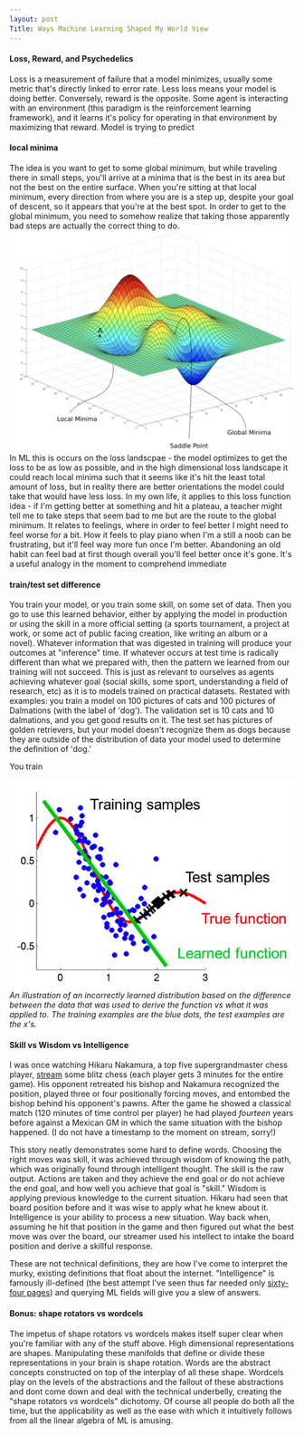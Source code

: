 ```yaml
---
layout: post 
Title: Ways Machine Learning Shaped My World View 
---
```


<!-- #### Embedding vectors:
Many concepts fit well into an embedding space analogy. Music genres, let's say, are loosely defined categories that bleed in and out of each other through tractable and intractable connections. Representing them in high dimensional space and capturing a lot of these properties bodes well in the theory that _something_ like that is happening in our heads. Simply the idea that my mind is has representations of experiences has been influential to how I understand my own feelings and brain -->

<!-- Other ideas:
    layers = layers in my brain when I see visions of relations
    embeddings like above ^^^
 -->
#### Loss, Reward, and Psychedelics
Loss is a measurement of failure that a model minimizes, usually some metric that's directly linked to error rate. Less loss means your model is doing better. Conversely, reward is the opposite. Some agent is interacting with an environment (this paradigm is the reinforcement learning framework), and it learns it's policy for operating in that environment by maximizing that reward. Model is trying to predict 
<!-- u can edit ur own reward/loss functions. feelings = signal-->

#### local minima
The idea is you want to get to some global minimum, but while traveling there in small steps, you'll arrive at a minima that is the best in its area but not the best on the entire surface. When you're sitting at that local minimum, every direction from where you are is a step up, despite your goal of descent, so it appears that you're at the best spot. In order to get to the global minimum, you need to somehow realize that taking those apparently bad steps are actually the correct thing to do.  
![](/assets/posts/local_minimum.png)
In ML this is occurs on the loss landscpae - the model optimizes to get the loss to be as low as possible, and in the high dimensional loss landscape it could reach local minima such that it seems like it's hit the least total amount of loss, but in reality there are better orientations the model could take that would have less loss. In my own life, it applies to this loss function idea - if I'm getting better at something and hit a plateau, a teacher might tell me to take steps that seem bad to me but are the route to the global minimum. It relates to feelings, where in order to feel better I might need to feel worse for a bit. How it feels to play piano when I'm a still a noob can be frustrating, but it'll feel way more fun once I'm better. Abandoning an old habit can feel bad at first though overall you'll feel better once it's gone. It's a useful analogy in the moment to comprehend immediate  


#### train/test set difference
You train your model, or you train some skill, on some set of data. Then you go to use this learned behavior, either by applying the model in production or using the skill in a more official setting (a sports tournament, a project at work, or some act of public facing creation, like writing an album or a novel). Whatever information that was digested in training will produce your outcomes at "inference" time. If whatever occurs at test time is radically different than what we prepared with, then the pattern we learned from our training will not succeed. This is just as relevant to ourselves as agents achieving whatever goal (social skills, some sport, understanding a field of research, etc) as it is to models trained on practical datasets.
Restated with examples: you train a model on 100 pictures of cats and 100 pictures of Dalmations (with the label of 'dog'). The validation set is 10 cats and 10 dalmations, and you get good results on it. The test set has pictures of golden retrievers, but your model doesn't recognize them as dogs because they are outside of the distribution of data your model used to determine the definition of 'dog.'

You train  

![train_test_set.png](/assets/posts/train_test_set.png)
*An illustration of an incorrectly learned distribution based on the difference between the data that was used to derive the function vs what it was applied to. The training examples are the blue dots, the test examples are the x's.*

#### Skill vs Wisdom vs Intelligence 
I was once watching Hikaru Nakamura, a top five supergrandmaster chess player, [stream](https://www.twitch.tv/gmhikaru) some blitz chess (each player gets 3 minutes for the entire game). His opponent retreated his bishop and Nakamura recognized the position, played three or four positionally forcing moves, and entombed the bishop behind his opponent's pawns. After the game he showed a classical match (120 minutes of time control per player) he had played _fourteen_ years before against a Mexican GM in which the same situation with the bishop happened. (I do not have a timestamp to the moment on stream, sorry!)

This story neatly demonstrates some hard to define words. Choosing the right moves was skill, it was achieved through wisdom of knowing the path, which was originally found through intelligent thought. The skill is the raw output. Actions are taken and they achieve the end goal or do not achieve the end goal, and how well you achieve that goal is "skill." Wisdom is applying previous knowledge to the current situation. Hikaru had seen that board position before and it was wise to apply what he knew about it. Intelligence is your ability to process a new situation. Way back when, assuming he hit that position in the game and then figured out what the best move was over the board, our streamer used his intellect to intake the board position and derive a skillful response. 

These are not technical definitions, they are how I've come to interpret the murky, existing definitions that float about the internet. "Intelligence" is famously ill-defined (the best attempt I've seen thus far needed only [sixty-four pages](https://arxiv.org/pdf/1911.01547.pdf)) and querying ML fields will give you a slew of answers. 

#### Bonus: shape rotators vs wordcels

The impetus of shape rotators vs wordcels makes itself super clear when you're familiar with any of the stuff above. High dimensional representations are shapes. Manipulating these manifolds that define or divide these representations in your brain is shape rotation. Words are the abstract concepts constructed on top of the interplay of all these shape. Wordcels play on the levels of the abstractions and the fallout of these abstractions and dont come down and deal with the technical underbelly, creating the "shape rotators *vs* wordcels" dichotomy. Of course all people do both all the time, but the applicability as well as the ease with which it intuitively follows from all the linear algebra of ML is amusing.  

